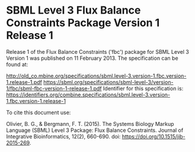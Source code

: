 # SBML Level 3 Flux Balance Constraints Package Version 1 Release 1
Release 1 of the Flux Balance Constraints ('fbc') package for SBML Level 3 Version 1 was published on 11 February 2013. The specification can be found at:

http://old_co.mbine.org/specifications/sbml.level-3.version-1.fbc.version-1.release-1.pdf
https://sbml.org/specifications/sbml-level-3/version-1/fbc/sbml-fbc-version-1-release-1.pdf
Identifier for this specification is: https://identifiers.org/combine.specifications/sbml.level-3.version-1.fbc.version-1.release-1

To cite this document use:

Olivier, B. G., & Bergmann, F. T. (2015). The Systems Biology Markup Language (SBML) Level 3 Package: Flux Balance Constraints. Journal of Integrative Bioinformatics, 12(2), 660-690. doi: https://doi.org/10.1515/jib-2015-269.
